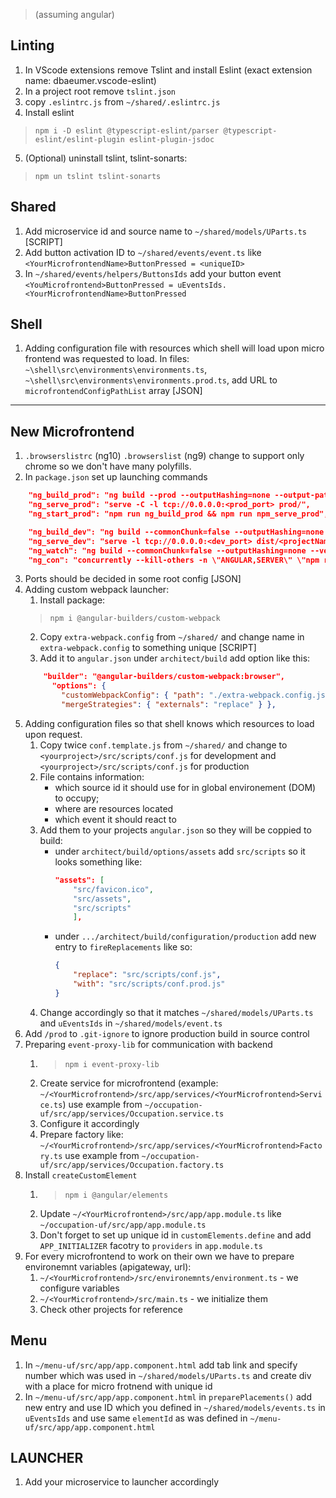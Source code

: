 > (assuming angular)
## Linting
1. In VScode extensions remove Tslint and install Eslint (exact extension name: dbaeumer.vscode-eslint)
2. In a project root remove `tslint.json`
3. copy `.eslintrc.js` from `~/shared/.eslintrc.js`
4. Install eslint
> `npm i -D eslint @typescript-eslint/parser @typescript-eslint/eslint-plugin eslint-plugin-jsdoc`
5. (Optional) uninstall tslint, tslint-sonarts: 
> `npm un tslint tslint-sonarts`

## Shared
1. Add microservice id and source name to
`~/shared/models/UParts.ts` [SCRIPT]
2. Add button activation ID to `~/shared/events/event.ts` like `<YourMicrofrontendName>ButtonPressed = <uniqueID>`
3. In `~/shared/events/helpers/ButtonsIds` add your button event `<YouMicrofrontend>ButtonPressed = uEventsIds.<YourMicrofrontendName>ButtonPressed`

## Shell
1. Adding configuration file with resources which shell will load upon micro frontend was requested to load.
In files:<br>
`~\shell\src\environments\environments.ts`, `~\shell\src\environments\environments.prod.ts`, add URL to `microfrontendConfigPathList` array 
[JSON]
---
## New Microfrontend
1. `.browserslistrc` (ng10) `.browserslist` (ng9) change to support only chrome so we don't have many polyfills.
2. In `package.json` set up launching commands
```json
    "ng_build_prod": "ng build --prod --outputHashing=none --output-path prod/",
    "ng_serve_prod": "serve -C -l tcp://0.0.0.0:<prod_port> prod/",
    "ng_start_prod": "npm run ng_build_prod && npm run npm_serve_prod",

    "ng_build_dev": "ng build --commonChunk=false --outputHashing=none --vendorChunk=false",
    "ng_serve_dev": "serve -l tcp://0.0.0.0:<dev_port> dist/<projectName>",
    "ng_watch": "ng build --commonChunk=false --outputHashing=none --vendorChunk=false --watch",
    "ng_con": "concurrently --kill-others -n \"ANGULAR,SERVER\" \"npm run ng_watch\"  \"npm run ng_serve_dev\" "
```
3. Ports should be decided in some root config
[JSON] 
4. Adding custom webpack launcher:
    1. Install package: 
    > `npm i @angular-builders/custom-webpack`
    2. Copy `extra-webpack.config` from `~/shared/` and change name in `extra-webpack.config` to something unique [SCRIPT]
    3. Add it to `angular.json` under `architect/build` add option like this:
    ```json
        "builder": "@angular-builders/custom-webpack:browser",
          "options": {
            "customWebpackConfig": { "path": "./extra-webpack.config.js",
            "mergeStrategies": { "externals": "replace" } },
    ```
5. Adding configuration files so that shell knows which resources to load upon request.
    1. Copy twice `conf.template.js` from `~/shared/` and change to `<yourproject>/src/scripts/conf.js` for development and `<yourproject>/src/scripts/conf.js` for production
    2. File contains information: 
        * which source id it should use for in global environement (DOM) to occupy;
        * where are resources located
        * which event it should react to
    3. Add them to your projects `angular.json` so they will be coppied to build:
        * under `architect/build/options/assets` add `src/scripts` so it looks something like: 
            ```json
            "assets": [
                "src/favicon.ico",
                "src/assets",
                "src/scripts"
                ],
            ```
        * under `.../architect/build/configuration/production` add new entry to `fireReplacements` like so:
            ```json
            {
                "replace": "src/scripts/conf.js",
                "with": "src/scripts/conf.prod.js"
            }
            ```
    4. Change accordingly so that it matches `~/shared/models/UParts.ts` and `uEventsIds` in `~/shared/models/event.ts`
6. Add `/prod` to `.git-ignore` to ignore production build in source control
7. Preparing `event-proxy-lib` for communication with backend
    1. > `npm i event-proxy-lib`
    2. Create service for microfrontend (example: `~/<YourMicrofrontend>/src/app/services/<YourMicrofrontend>Service.ts`) use example from `~/occupation-uf/src/app/services/Occupation.service.ts`
    3. Configure it accordingly
    4. Prepare factory like: `~/<YourMicrofrontend>/src/app/services/<YourMicrofrontend>Factory.ts` use example from `~/occupation-uf/src/app/services/Occupation.factory.ts`
8. Install `createCustomElement` 
    1. > `npm i @angular/elements`
    2. Update `~/<YourMicrofrontend>/src/app/app.module.ts` like `~/occupation-uf/src/app/app.module.ts`
    3. Don't forget to set up unique id in `customElements.define` and add `APP_INITIALIZER` facotry to `providers` in `app.module.ts`
9. For every microfrontend to work on their own we have to prepare environemnt variables (apigateway, url):
    1. `~/<YourMicrofrontend>/src/environemnts/environment.ts` - we configure variables
    2. `~/<YourMicrofrontend>/src/main.ts` - we initialize them
    3. Check other projects for reference

## Menu
1. In `~/menu-uf/src/app/app.component.html` add tab link and specify number which was used in `~/shared/models/UParts.ts` and create div with a place for micro frotnend with unique id
2. In `~/menu-uf/src/app/app.component.html` in `preparePlacements()` add new entry and use ID which you defined in `~/shared/models/events.ts` in `uEventsIds` and use same `elementId` as was defined in `~/menu-uf/src/app/app.component.html`

## LAUNCHER
1. Add your microservice to launcher accordingly
